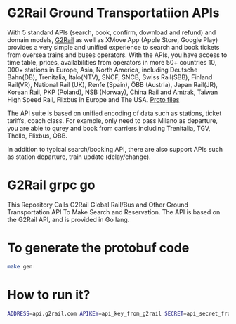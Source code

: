 # G2Rail Ground Transportatiion APIs

With 5 standard APIs (search, book, confirm, download and refund) and domain models, [G2Rail](https://www.g2rail.com) as well as XMove App (Apple Store, Google Play) provides a very simple and unified experience to search and book tickets from oversea trains and buses operators. With the APIs, you have access to time table, prices, availabilities from operators in more 50+ countries 10, 000+ stations in Europe, Asia, North America, including Deutsche Bahn(DB), Trenitalia, Italo(NTV), SNCF, SNCB, Swiss Rail(SBB), Finland Rail(VR), National Rail (UK), Renfe (Spain), ÖBB (Austria), Japan Rail(JR), Korean Rail, PKP (Poland), NSB (Norway), China Rail and Amtrak, Taiwan High Speed Rail, Flixbus in Europe and The USA. [Proto files](https://github.com/G2Rail/g2rail-grpc-go/tree/master/proto) 

The API suite is based on unified encoding of data such as stations, ticket tariffs, coach class. For example, only need to pass Milano as departure, you are able to qurey and book from carriers including Trenitalia, TGV, Thello, Flixbus, ÒBB. 

In addition to typical search/booking API, there are also support APIs such as station departure, train update (delay/change). 

# G2Rail grpc go

This Repository Calls G2Rail Global Rail/Bus and Other Ground Transportation API To Make Search and Reservation. The API is based on the G2Rail API, and is provided in Go lang.

# To generate the protobuf code

```bash
make gen
```

# How to run it?

```bash
ADDRESS=api.g2rail.com APIKEY=api_key_from_g2rail SECRET=api_secret_from_g2rail make client
```
